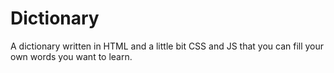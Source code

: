 # Dictionary
A dictionary written in HTML and a little bit CSS and JS that you can fill your own words you want to learn.
